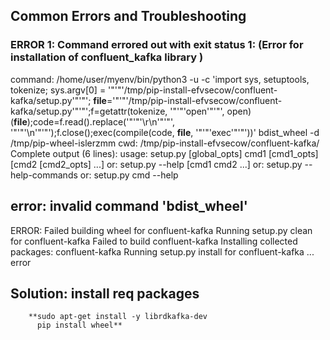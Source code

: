 ## Common Errors and Troubleshooting

### ERROR 1: Command errored out with exit status 1: (Error for installation of confluent_kafka library )
   command: /home/user/myenv/bin/python3 -u -c 'import sys, setuptools, tokenize; sys.argv[0] = '"'"'/tmp/pip-install-efvsecow/confluent-kafka/setup.py'"'"'; __file__='"'"'/tmp/pip-install-efvsecow/confluent-kafka/setup.py'"'"';f=getattr(tokenize, '"'"'open'"'"', open)(__file__);code=f.read().replace('"'"'\r\n'"'"', '"'"'\n'"'"');f.close();exec(compile(code, __file__, '"'"'exec'"'"'))' bdist_wheel -d /tmp/pip-wheel-islerzmm
       cwd: /tmp/pip-install-efvsecow/confluent-kafka/
  Complete output (6 lines):
  usage: setup.py [global_opts] cmd1 [cmd1_opts] [cmd2 [cmd2_opts] ...]
     or: setup.py --help [cmd1 cmd2 ...]
     or: setup.py --help-commands
     or: setup.py cmd --help
  
  error: invalid command 'bdist_wheel'
  ----------------------------------------
  ERROR: Failed building wheel for confluent-kafka
  Running setup.py clean for confluent-kafka
Failed to build confluent-kafka
Installing collected packages: confluent-kafka
    Running setup.py install for confluent-kafka ... error

## Solution: install req packages
        **sudo apt-get install -y librdkafka-dev
          pip install wheel**
